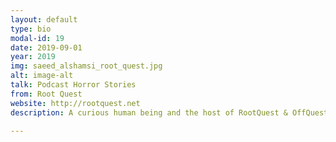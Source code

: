 ```yaml
---
layout: default
type: bio
modal-id: 19
date: 2019-09-01
year: 2019
img: saeed_alshamsi_root_quest.jpg
alt: image-alt
talk: Podcast Horror Stories
from: Root Quest
website: http://rootquest.net 
description: A curious human being and the host of RootQuest & OffQuest podcasts. After 5 years of podcasting, now he's "Vagabonding" all over the UAE in a quest to share the knowledge of podcasting and record a new line of podcast productions." P.S. Saeed loves podcasting that he recorded a podcast with his wife the day they got married."

---
```

